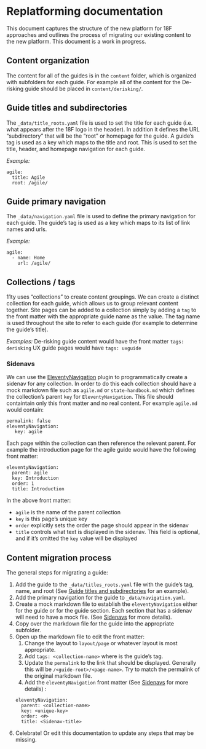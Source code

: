 # Replatforming documentation
This document captures the structure of the new platform for 18F approaches and outlines the process of migrating our existing content to the new platform. This document is a work in progress.

##  Content organization
The content for all of the guides is in the `content` folder, which is organized with subfolders for each guide. For example all of the content for the De-risking guide should be placed in `content/derisking/`.

## Guide titles and subdirectories
The `_data/title_roots.yaml` file is used to set the title for each guide (i.e. what appears after the 18F logo in the header). In addition it defines the URL “subdirectory” that will be the “root” or homepage for the guide. A guide’s tag is used as a key which maps to the title and root. This is used to set the title, header, and homepage navigation for each guide.

_Example:_
```
agile:
  title: Agile
  root: /agile/
```
## Guide primary navigation

The `_data/navigation.yaml` file is used to define the primary navigation for each guide. The guide’s tag is used as a key which maps to its list of link names and urls.

_Example:_
```
agile:
  - name: Home
    url: /agile/

```

## Collections / tags
11ty uses “collections” to create content groupings. We can create a distinct collection for each guide, which allows us to group relevant content together. Site pages can be added to a collection simply by adding a `tag` to the front matter with the appropriate guide name as the value. The tag name is used throughout the site to refer to each guide (for example to determine the guide’s title).

_Examples:_
De-risking guide content would have the front matter `tags: derisking`
UX guide pages would have `tags: uxguide`

### Sidenavs
We can use the [EleventyNavigation](https://www.11ty.dev/docs/plugins/navigation/) plugin to programmatically create a sidenav for any collection. In order to do this each collection should have a mock markdown file such as `agile.md`  or `state-handbook.md` which defines the collection’s parent `key` for `EleventyNavigation`. This file should containtain only this front matter and no real content. For example `agile.md` would contain:

```
permalink: false
eleventyNavigation:
   key: agile
```

Each page within the collection can then reference the relevant parent. For example the introduction page for the agile guide would have the following front matter:
```
eleventyNavigation:
  parent: agile
  key: Introduction
  order: 1
  title: Introduction
```
In the above front matter:
- `agile` is the name of the parent collection
- `key` is this page’s unique key
- `order` explicitly sets the order the page should appear in the sidenav
- `title` controls what text is displayed in the sidenav. This field is optional, and if it’s omitted the `key` value will be displayed

## Content migration process

The general steps for migrating a guide: 
1. Add the guide to the `_data/titles_roots.yaml` file with the guide’s tag, name, and root (See [Guide titles and subdirectories](#guide-titles-and-subdirectories) for an example).
2. Add the primary navigation for the guide to `_data/navigation.yaml`.
3. Create a mock markdown file to establish the `eleventyNavigation` either for the guide or for the guide section. Each section that has a sidenav will need to have a mock file. (See [Sidenavs](#sidenavs) for more details).
4. Copy over the markdown file for the guide into the appropriate subfolder.
5. Open up the markdown file to edit the front matter:
    1. Change the layout to `layout/page` or whatever layout is most appropriate.
    2. Add `tags: <collection-name>` where <collection-name> is the guide’s tag.
    2. Update the `permalink` to the link that should be displayed. Generally this will be `/<guide-root>/<page-name>`. Try to match the permalink of the original markdown file.
    3. Add the `eleventyNavigation` front matter (See [Sidenavs](#sidenavs) for more details) : 
    ```
    eleventyNavigation: 
      parent: <collection-name>
      key: <unique-key>
      order: <#>
      title: <Sidenav-title>
    ```
6. Celebrate! Or edit this documentation to update any steps that may be missing.


